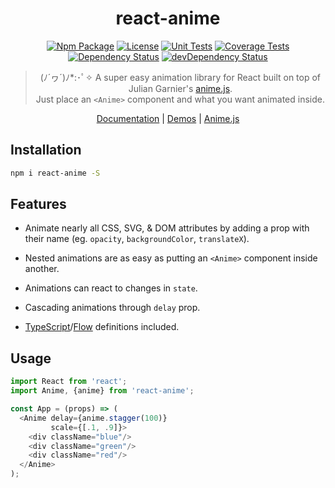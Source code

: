 <h1 align="center">react-anime</h1>

<div align="center">

[![Npm Package][npm-img]][npm-url]
[![License][license-img]][license-url]
[![Unit Tests][travis-img]][travis-url]
[![Coverage Tests][codecov-img]][codecov-url]
[![Dependency Status][david-img]][david-url]
[![devDependency Status][david-dev-img]][david-dev-url]

> (ﾉ´ヮ´)ﾉ*:･ﾟ✧  A super easy animation library for React built on top of Julian Garnier's [anime.js](https://github.com/juliangarnier/anime). <br>
> Just place an `<Anime>` component and what you want animated inside.


[Documentation](documentation.md) | [Demos](https://codepen.io/collection/nrkjgo/) | [Anime.js](https://github.com/juliangarnier/anime)

</div>

## Installation

```bash
npm i react-anime -S
```

## Features

- Animate nearly all CSS, SVG, & DOM attributes by adding a prop with their name (eg. `opacity`, `backgroundColor`, `translateX`).

- Nested animations are as easy as putting an `<Anime>` component inside another.

- Animations can react to changes in `state`.

- Cascading animations through `delay` prop.

- [TypeScript](http://typescriptlang.org/)/[Flow](https://flowtype.org/) definitions included.

## Usage

```js
import React from 'react';
import Anime, {anime} from 'react-anime';

const App = (props) => (
  <Anime delay={anime.stagger(100)}
         scale={[.1, .9]}>
    <div className="blue"/>
    <div className="green"/>
    <div className="red"/>
  </Anime>
);
```



[license-img]: http://img.shields.io/:license-mit-blue.svg?style=flat-square
[license-url]: https://opensource.org/licenses/MIT
[david-url]: https://david-dm.org/plus1tv/react-anime
[david-img]: https://david-dm.org/plus1tv/react-anime.svg?style=flat-square
[david-dev-url]: https://david-dm.org/plus1tv/react-anime#info=devDependencies
[david-dev-img]: https://david-dm.org/plus1tv/react-anime/dev-status.svg?style=flat-square
[travis-img]: https://img.shields.io/travis/plus1tv/react-anime.svg?style=flat-square
[travis-url]:https://travis-ci.com/plus1tv/react-anime
[codecov-img]:https://img.shields.io/codecov/c/github/plus1tv/react-anime.svg?style=flat-square
[codecov-url]: https://codecov.io/gh/plus1tv/react-anime
[npm-img]: https://img.shields.io/npm/v/react-anime.svg?style=flat-square
[npm-url]: http://npm.im/react-anime
